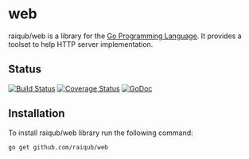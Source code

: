 # web

raiqub/web is a library for the [Go Programming Language][go]. It provides
a toolset to help HTTP server implementation.

## Status

[![Build Status](https://travis-ci.org/raiqub/web.svg?branch=master)](https://travis-ci.org/raiqub/web)
[![Coverage Status](https://coveralls.io/repos/raiqub/web/badge.svg?branch=master&service=github)](https://coveralls.io/github/raiqub/web?branch=master)
[![GoDoc](https://godoc.org/github.com/raiqub/web?status.svg)](http://godoc.org/github.com/raiqub/web)

## Installation

To install raiqub/web library run the following command:

~~~ bash
go get github.com/raiqub/web
~~~


[go]: http://golang.org/

